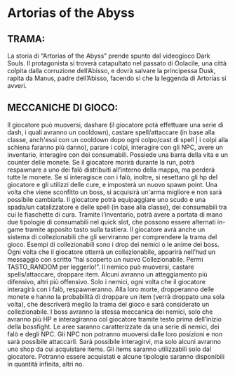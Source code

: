 # Artorias of the Abyss
## TRAMA:
La storia di “Artorias of the Abyss” prende spunto dal videogioco Dark Souls. Il protagonista si troverà catapultato nel passato di Oolacile, una città colpita dalla corruzione dell’Abisso, e dovrà salvare la principessa Dusk, rapita da Manus, padre dell’Abisso, facendo sì che la leggenda di Artorias si avveri.
## MECCANICHE DI GIOCO:
Il giocatore può muoversi, dashare (il giocatore potà effettuare una serie di dash, i quali avranno un cooldown), castare spell/attaccare (in base alla classe, anch'essi con un cooldown dopo ogni colpo/cast di spell | i colpi alla schiena faranno più danno), parare i colpi, interagire con gli NPC, avere un inventario, interagire con dei consumabili. Possiede una barra della vita e un counter delle monete.
Se il giocatore morirà durante la run, potrà respawnare a uno dei falò distribuiti all’interno della mappa, ma perderà tutte le monete. Se si interagisce con i falò, inoltre, si resettano gli hp del giocatore e gli utilizzi delle cure, e imposterà un nuovo spawn point. Una volta che viene sconfitto un boss, si acquisirà un'arma migliore e non sarà possibile cambiarla.
Il giocatore potrà equipaggiare uno scudo e una spada/un catalizzatore e delle spell (in base alla classe), dei consumabili tra cui le fiaschette di cura. Tramite l’inventario, potrà avere a portata di mano due tipologie di consumabili nel quick slot, che possono essere alternati in-game tramite apposito tasto sulla tastiera.
Il giocatore avrà anche un sistema di collezionabili che gli serviranno per comprendere la trama del gioco. Esempi di collezionabili sono i drop dei nemici o le anime dei boss. Ogni volta che il giocatore otterrà un collezionabile, apparirà nell’hud un messaggio con scritto “hai scoperto un nuovo Collezionabile. Permi TASTO_RANDOM per leggerlo!”.
Il nemico può muoversi, castare spells/attaccare, droppare item. Alcuni avranno un atteggiamento più difensivo, altri più offensivo. Solo i nemici, ogni volta che il giocatore interagirà con i falò, respawneranno. Alla loro morte, dropperanno delle monete e hanno la probabilità di droppare un item (verrà droppato una sola volta), che descriverà meglio la trama del gioco e sarà considerato un collezionabile.
I boss avranno la stessa meccanica dei nemici, solo che avranno più HP e interagiranno col giocatore tramite testo prima dell’inizio della bossfight.
Le aree saranno caratterizzate da una serie di nemici, dei falò e degli NPC.
Gli NPC non potranno muoversi dalle loro posizioni e non sarà possibile attaccarli. Sarà possibile interagirvi, ma solo alcuni avranno uno shop da cui acquistare items.
Gli items saranno utilizzabili solo dal giocatore. Potranno essere acquistati e alcune tipologie saranno disponibili in quantità infinita, altri no.
